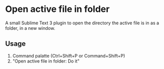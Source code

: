 # Open active file in folder

A small Sublime Text 3 plugin to open the directory the active file is in as a folder, in a new window.

## Usage

1. Command palatte (Ctrl+Shift+P or Command+Shift+P)
2. "Open active file in folder: Do it"
